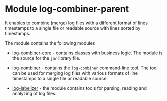 # Module log-combiner-parent
It enables to combine (merge) log files with a different format of lines timestamps
to a single file or readable source with lines sorted by timestamps.

The module contains the following modules
* [log-combiner-core](log-combiner-core/README.md) - contains classes with business logic.
The module is the source for the `jar` library file.

* [log-combiner](log-combiner/README.md) - contains the `log-combiner` command-line tool.
The tool can be used for merging log files with various formats of line timestamps to a single file or readable source.

* [log-labelizer](log-labelizer/README.md) - the module contains tools for parsing, reading and analyzing of log files.

